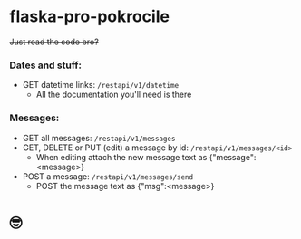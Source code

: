 # flaska-pro-pokrocile

~~Just read the code bro?~~

### Dates and stuff:
* GET datetime links: ```/restapi/v1/datetime```
  * All the documentation you'll need is there

### Messages:
* GET all messages: ```/restapi/v1/messages```
* GET, DELETE or PUT (edit) a message by id: ```/restapi/v1/messages/<id>```
    * When editing attach the new message text as {"message":\<message\>}
* POST a message: ```/restapi/v1/messages/send```
    * POST the message text as {"msg":\<message\>}

# 🤓